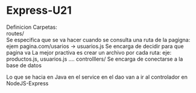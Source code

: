 # Express-U21
Definicion Carpetas:  
routes/  
    Se especifica que se va hacer cuando se consulta una ruta de la pagigna: ejem pagina.com/usarios -> usuarios.js
    Se encarga de decidir para que pagina va 
    La mejor practiva es crear un archivo por cada ruta:
        eje: productos.js, usuarios.js ....
controlllers/ 
    Se encarga de conectarse a la base de datos

Lo que se hacia en Java en el service en el dao van a ir al controlador en NodeJS-Express

